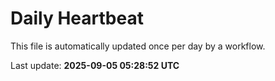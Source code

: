 # Daily Heartbeat
This file is automatically updated once per day by a workflow.

Last update: **2025-09-05 05:28:52 UTC**
